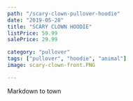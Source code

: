 ```yaml
---
path: "/scary-clown-pullover-hoodie"
date: "2019-05-28"
title: "SCARY CLOWN HOODIE"
listPrice: 59.99
salePrice: 29.99

category: "pullover"
tags: ["pullover", "hoodie", "animal"]
image: scary-clown-front.PNG

---
```

Markdown to town